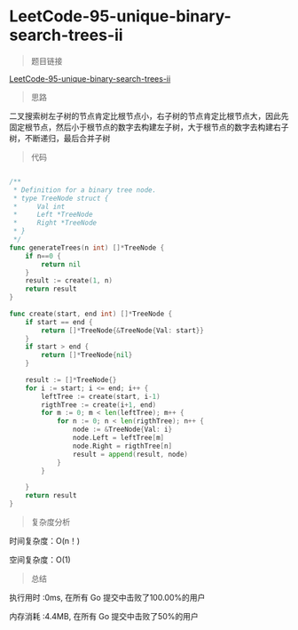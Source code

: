 # LeetCode-95-unique-binary-search-trees-ii

> 题目链接

[LeetCode-95-unique-binary-search-trees-ii](https://leetcode-cn.com/problems/unique-binary-search-trees-ii/)

> 思路

二叉搜索树左子树的节点肯定比根节点小，右子树的节点肯定比根节点大，因此先固定根节点，然后小于根节点的数字去构建左子树，大于根节点的数字去构建右子树，不断递归，最后合并子树

> 代码

```go

/**
 * Definition for a binary tree node.
 * type TreeNode struct {
 *     Val int
 *     Left *TreeNode
 *     Right *TreeNode
 * }
 */
func generateTrees(n int) []*TreeNode {
    if n==0 {
        return nil
    }
    result := create(1, n)
    return result
}
 
func create(start, end int) []*TreeNode {
    if start == end {
        return []*TreeNode{&TreeNode{Val: start}}
    }
    if start > end {
        return []*TreeNode{nil}
    }
 
    result := []*TreeNode{}
    for i := start; i <= end; i++ {
        leftTree := create(start, i-1)
        rigthTree := create(i+1, end)
        for m := 0; m < len(leftTree); m++ {
            for n := 0; n < len(rigthTree); n++ {
                node := &TreeNode{Val: i}
                node.Left = leftTree[m]
                node.Right = rigthTree[n]
                result = append(result, node)
            }
        }
 
    }
    return result
}

```

> 复杂度分析

时间复杂度：O(n！)

空间复杂度：O(1)

> 总结

执行用时 :0ms, 在所有 Go 提交中击败了100.00%的用户

内存消耗 :4.4MB, 在所有 Go 提交中击败了50%的用户

